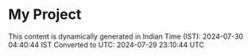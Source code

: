 # My Project

This content is dynamically generated in Indian Time (IST): 2024-07-30 04:40:44 IST
Converted to UTC: 2024-07-29 23:10:44 UTC
